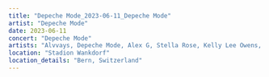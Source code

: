 ```yaml
---
title: "Depeche Mode_2023-06-11_Depeche Mode"
artist: "Depeche Mode"
date: 2023-06-11
concert: "Depeche Mode"
artists: "Alvvays, Depeche Mode, Alex G, Stella Rose, Kelly Lee Owens, Alissic"
location: "Stadion Wankdorf"
location_details: "Bern, Switzerland"
---
```


